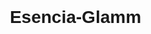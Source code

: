 # Esencia-Glamm
<html lang="es">
<head>
    <meta charset="UTF-8">
    <title>Integración de Páginas Web</title>
    <style>
        body {
            font-family: Arial, sans-serif;
            text-align: center;
            margin: 0;
            padding: 0;
        }

        .button-container {
            margin-top: 20px;
        }
 
        button {
            margin: 10px;
            padding: 10px 20px;
            font-size: 16px;
            cursor: pointer;
        }

        iframe {
            width: 90%;
            height: 600px;
            margin-top: 20px;
            border: 1px solid #ccc;
        }

        footer {
            margin-top: 30px;
            background-color: #f2f2f2;
            padding: 12px;
            font-size: 15px;
            color: #333;
            font-weight: bold;
        }
    </style>
</head>
<body>

    <h1>Explora las siguientes páginas</h1>

    <div class="button-container">
        <button onclick="cargarPagina('file:///C:/Users/bel-s208-lt-013.UMD/Downloads/esencia%20glam%20maquillaje%20(1).html')">Formulario</button>
        <button onclick="cargarPagina('file:///C:/Users/bel-s208-lt-013.UMD/Downloads/juego%20de%20memoria%20(1).html')">Juego</button>
        <button onclick="cargarPagina('file:///C:/Users/bel-s208-lt-013.UMD/Downloads/manuela%20florez%20ramirez%20y%20mariajose%20duque%20(4).html')">Principal</button>
    </div>

    <iframe id="visor" src="" title="Visor de páginas"></iframe>

    <footer>
        <p>Elaborado por: <strong>Maria Jose Duque y Manuela Florez</strong></p>
    </footer>

    <script>
        function cargarPagina(url) {
            document.getElementById('visor').src = url;
        }
    </script>

</body>
</html>

